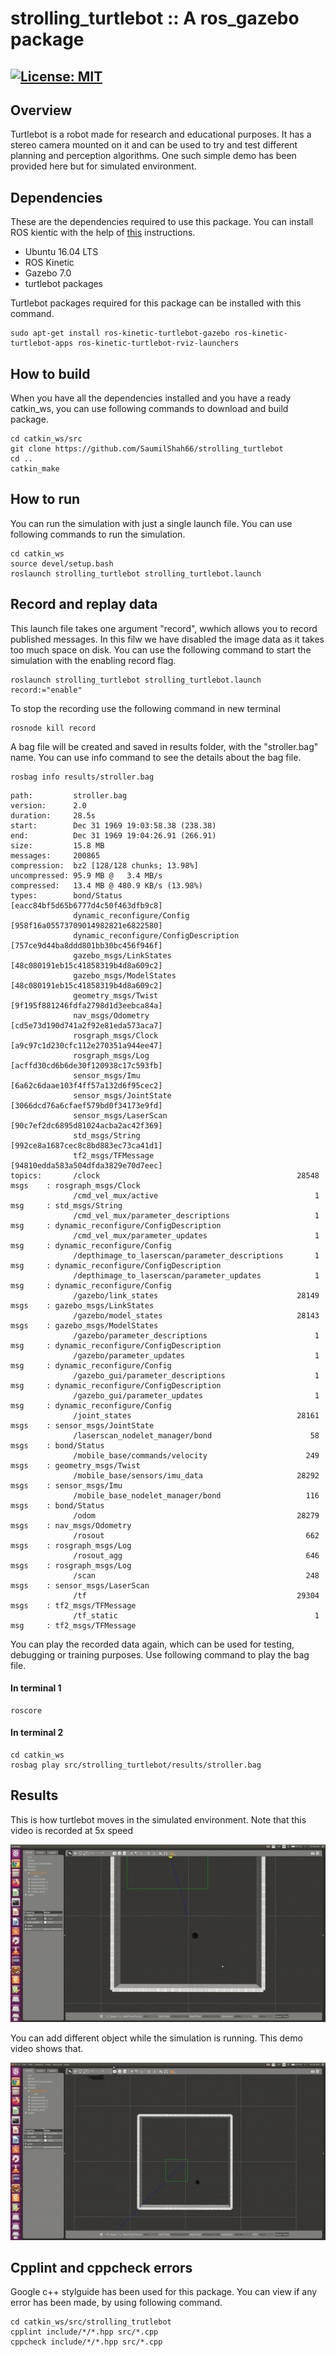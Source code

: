 # strolling_turtlebot :: A ros_gazebo package

[![License: MIT](https://img.shields.io/badge/License-MIT-green.svg)](https://opensource.org/licenses/MIT)
---

## Overview

Turtlebot is a robot made for research and educational purposes. It has a stereo camera mounted on it and can be used to try and test different planning and perception algorithms. One such simple demo has been provided here but for simulated environment. 

## Dependencies

These are the dependencies required to use this package. You can install ROS kientic with the help of [this](http://wiki.ros.org/kinetic/Installation/Ubuntu) instructions.

* Ubuntu 16.04 LTS
* ROS Kinetic
* Gazebo 7.0
* turtlebot packages

Turtlebot packages required for this package can be installed with this command.
```
sudo apt-get install ros-kinetic-turtlebot-gazebo ros-kinetic-turtlebot-apps ros-kinetic-turtlebot-rviz-launchers
```

## How to build

When you have all the dependencies installed and you have a ready catkin_ws, you can use following commands to download and build package.
```
cd catkin_ws/src
git clone https://github.com/SaumilShah66/strolling_turtlebot
cd ..
catkin_make
``` 
## How to run

You can run the simulation with just a single launch file. You can use following commands to run the simulation.
```
cd catkin_ws
source devel/setup.bash
roslaunch strolling_turtlebot strolling_turtlebot.launch
```
## Record and replay data

This launch file takes one argument "record", wwhich allows you to record published messages. In this filw we have disabled the image data as it takes too much space on disk. You can use the following command to start the simulation with the enabling record flag.

```
roslaunch strolling_turtlebot strolling_turtlebot.launch record:="enable"
```

To stop the recording use the following command in new terminal
```
rosnode kill record
```

A bag file will be created and saved in results folder, with the "stroller.bag" name. You can use info command to see the details about the bag file. 

```
rosbag info results/stroller.bag
```

```
path:         stroller.bag
version:      2.0
duration:     28.5s
start:        Dec 31 1969 19:03:58.38 (238.38)
end:          Dec 31 1969 19:04:26.91 (266.91)
size:         15.8 MB
messages:     200865
compression:  bz2 [128/128 chunks; 13.98%]
uncompressed: 95.9 MB @   3.4 MB/s
compressed:   13.4 MB @ 480.9 KB/s (13.98%)
types:        bond/Status                           [eacc84bf5d65b6777d4c50f463dfb9c8]
              dynamic_reconfigure/Config            [958f16a05573709014982821e6822580]
              dynamic_reconfigure/ConfigDescription [757ce9d44ba8ddd801bb30bc456f946f]
              gazebo_msgs/LinkStates                [48c080191eb15c41858319b4d8a609c2]
              gazebo_msgs/ModelStates               [48c080191eb15c41858319b4d8a609c2]
              geometry_msgs/Twist                   [9f195f881246fdfa2798d1d3eebca84a]
              nav_msgs/Odometry                     [cd5e73d190d741a2f92e81eda573aca7]
              rosgraph_msgs/Clock                   [a9c97c1d230cfc112e270351a944ee47]
              rosgraph_msgs/Log                     [acffd30cd6b6de30f120938c17c593fb]
              sensor_msgs/Imu                       [6a62c6daae103f4ff57a132d6f95cec2]
              sensor_msgs/JointState                [3066dcd76a6cfaef579bd0f34173e9fd]
              sensor_msgs/LaserScan                 [90c7ef2dc6895d81024acba2ac42f369]
              std_msgs/String                       [992ce8a1687cec8c8bd883ec73ca41d1]
              tf2_msgs/TFMessage                    [94810edda583a504dfda3829e70d7eec]
topics:       /clock                                            28548 msgs    : rosgraph_msgs/Clock                  
              /cmd_vel_mux/active                                   1 msg     : std_msgs/String                      
              /cmd_vel_mux/parameter_descriptions                   1 msg     : dynamic_reconfigure/ConfigDescription
              /cmd_vel_mux/parameter_updates                        1 msg     : dynamic_reconfigure/Config           
              /depthimage_to_laserscan/parameter_descriptions       1 msg     : dynamic_reconfigure/ConfigDescription
              /depthimage_to_laserscan/parameter_updates            1 msg     : dynamic_reconfigure/Config           
              /gazebo/link_states                               28149 msgs    : gazebo_msgs/LinkStates               
              /gazebo/model_states                              28143 msgs    : gazebo_msgs/ModelStates              
              /gazebo/parameter_descriptions                        1 msg     : dynamic_reconfigure/ConfigDescription
              /gazebo/parameter_updates                             1 msg     : dynamic_reconfigure/Config           
              /gazebo_gui/parameter_descriptions                    1 msg     : dynamic_reconfigure/ConfigDescription
              /gazebo_gui/parameter_updates                         1 msg     : dynamic_reconfigure/Config           
              /joint_states                                     28161 msgs    : sensor_msgs/JointState               
              /laserscan_nodelet_manager/bond                      58 msgs    : bond/Status                          
              /mobile_base/commands/velocity                      249 msgs    : geometry_msgs/Twist                  
              /mobile_base/sensors/imu_data                     28292 msgs    : sensor_msgs/Imu                      
              /mobile_base_nodelet_manager/bond                   116 msgs    : bond/Status                          
              /odom                                             28279 msgs    : nav_msgs/Odometry                    
              /rosout                                             662 msgs    : rosgraph_msgs/Log                    
              /rosout_agg                                         646 msgs    : rosgraph_msgs/Log                    
              /scan                                               248 msgs    : sensor_msgs/LaserScan                
              /tf                                               29304 msgs    : tf2_msgs/TFMessage                   
              /tf_static                                            1 msg     : tf2_msgs/TFMessage
```

You can play the recorded data again, which can be used for testing, debugging or training purposes. Use following command to play the bag file.

#### In terminal 1
```
roscore
```
#### In terminal 2
```
cd catkin_ws
rosbag play src/strolling_turtlebot/results/stroller.bag
```
## Results

This is how turtlebot moves in the simulated environment. Note that this video is recorded at 5x speed

![demo1](results/demo1.gif)

You can add different object while the simulation is running. This demo video shows that.

![demo2](results/demo2.gif)

## Cpplint and cppcheck errors

Google c++ stylguide has been used for this package. You can view if any error has been made, by using following command.

```
cd catkin_ws/src/strolling_trutlebot
cpplint include/*/*.hpp src/*.cpp
cppcheck include/*/*.hpp src/*.cpp
```

